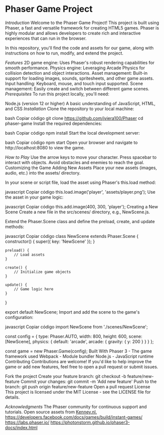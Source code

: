 # Phaser Game Project
*Introduction*
Welcome to the Phaser Game Project! This project is built using Phaser, a fast and versatile framework for creating HTML5 games. Phaser is highly modular and allows developers to create rich and interactive experiences that can run in the browser.

In this repository, you'll find the code and assets for our game, along with instructions on how to run, modify, and extend the project.

*Features*
2D game engine: Uses Phaser's robust rendering capabilities for smooth performance.
Physics engine: Leveraging Arcade Physics for collision detection and object interactions.
Asset management: Built-in support for loading images, sounds, spritesheets, and other game assets.
Input handling: Keyboard, mouse, and touch input supported.
Scene management: Easily create and switch between different game scenes.
*Prerequisites*
To run this project locally, you'll need:

Node.js (version 12 or higher)
A basic understanding of JavaScript, HTML, and CSS
*Installation*
Clone the repository to your local machine:

bash
Copiar código
git clone https://github.com/jviera100/Phaser
cd phaser-game
Install the required dependencies:

bash
Copiar código
npm install
Start the local development server:

bash
Copiar código
npm start
Open your browser and navigate to http://localhost:8080 to view the game.


*How to Play*
Use the arrow keys to move your character.
Press spacebar to interact with objects.
Avoid obstacles and enemies to reach the goal.
Customizing the Game
Adding New Assets
Place your new assets (images, audio, etc.) into the assets/ directory.

In your scene or script file, load the asset using Phaser's this.load method:

javascript
Copiar código
this.load.image('player', 'assets/player.png');
Use the asset in your game logic:

javascript
Copiar código
this.add.image(400, 300, 'player');
Creating a New Scene
Create a new file in the src/scenes/ directory, e.g., NewScene.js.

Extend the Phaser.Scene class and define the preload, create, and update methods:

javascript
Copiar código
class NewScene extends Phaser.Scene {
    constructor() {
        super({ key: 'NewScene' });
    }

    preload() {
        // Load assets
    }

    create() {
        // Initialize game objects
    }

    update() {
        // Game logic here
    }
}

export default NewScene;
Import and add the scene to the game's configuration:

javascript
Copiar código
import NewScene from './scenes/NewScene';

const config = {
    type: Phaser.AUTO,
    width: 800,
    height: 600,
    scene: [NewScene],
    physics: {
        default: 'arcade',
        arcade: {
            gravity: { y: 200 }
        }
    }
};

const game = new Phaser.Game(config);
Built With
Phaser 3 - The game framework used
Webpack - Module bundler
Node.js - JavaScript runtime
Contributing
Contributions are welcome! If you'd like to help improve the game or add new features, feel free to open a pull request or submit issues.

Fork the project
Create your feature branch: git checkout -b feature/new-feature
Commit your changes: git commit -m 'Add new feature'
Push to the branch: git push origin feature/new-feature
Open a pull request
License
This project is licensed under the MIT License - see the LICENSE file for details.

*Acknowledgments*
The Phaser community for continuous support and tutorials.
Open source assets from [Kenney.nl.](https://kenney.nl/)
https://developers.facebook.com/docs/games/build/instant-games/
https://labs.phaser.io/
https://photonstorm.github.io/phaser3-docs/index.html

